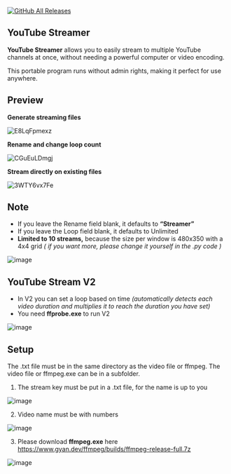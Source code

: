 [![GitHub All Releases](https://img.shields.io/github/downloads/afkarxyz/YouTube-Streamer/total?style=for-the-badge)](https://github.com/afkarxyz/YouTube-Streamer/releases)

## YouTube Streamer

**YouTube Streamer** allows you to easily stream to multiple YouTube channels at once, without needing a powerful computer or video encoding.

This portable program runs without admin rights, making it perfect for use anywhere.

## Preview
**Generate streaming files**

![E8LqFpmexz](https://github.com/user-attachments/assets/88cf7a51-d9f1-4841-a2c1-faa5d8e9efb0)

**Rename and change loop count**

![CGuEuLDmgj](https://github.com/user-attachments/assets/96afedfa-6dff-4bdc-a880-7a3ce8ff16b6)

**Stream directly on existing files**

![3WTY6vx7Fe](https://github.com/user-attachments/assets/4690bcf4-19a1-406f-a5af-ad292b076cba)

## Note

- If you leave the Rename field blank, it defaults to **“Streamer”**
- If you leave the Loop field blank, it defaults to Unlimited
- **Limited to 10 streams,** because the size per window is 480x350 with a 4x4 grid *( if you want more, please change it yourself in the .py code )*
  
![image](https://github.com/user-attachments/assets/a0cda980-5d5e-480d-b6d0-f3f0d91e291f)

## YouTube Stream V2

- In V2 you can set a loop based on time *(automatically detects each video duration and multiplies it to reach the duration you have set)*
- You need **ffprobe.exe** to run V2

![image](https://github.com/user-attachments/assets/84e5d8ec-e508-4bf5-a13b-9fd413f577d4)

## Setup
The .txt file must be in the same directory as the video file or ffmpeg. The video file or ffmpeg.exe can be in a subfolder.

1. The stream key must be put in a .txt file, for the name is up to you

![image](https://github.com/user-attachments/assets/6a07e20f-0516-41a1-816f-ae20e1556d85)

2. Video name must be with numbers

![image](https://github.com/user-attachments/assets/7b8a1522-a906-466e-ab04-d7dc49a48707)

3. Please download **ffmpeg.exe** here https://www.gyan.dev/ffmpeg/builds/ffmpeg-release-full.7z

![image](https://github.com/user-attachments/assets/93704587-fbce-44d1-9212-1828d98b7804)


